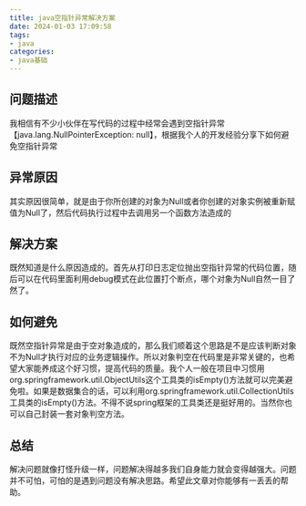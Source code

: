 ```yaml
---
title: java空指针异常解决方案
date: 2024-01-03 17:09:58
tags:
- java
categories:
- java基础
---
```


## 问题描述

我相信有不少小伙伴在写代码的过程中经常会遇到空指针异常【java.lang.NullPointerException: null】，根据我个人的开发经验分享下如何避免空指针异常

## 异常原因

其实原因很简单，就是由于你所创建的对象为Null或者你创建的对象实例被重新赋值为Null了，然后代码执行过程中去调用另一个函数方法造成的

## 解决方案

既然知道是什么原因造成的。首先从打印日志定位抛出空指针异常的代码位置，随后可以在代码里面利用debug模式在此位置打个断点，哪个对象为Null自然一目了然了。

## 如何避免

既然空指针异常是由于空对象造成的，那么我们顺着这个思路是不是应该判断对象不为Null才执行对应的业务逻辑操作。所以对象判空在代码里是非常关键的，也希望大家能养成这个好习惯，提高代码的质量。我个人一般在项目中习惯用org.springframework.util.ObjectUtils这个工具类的isEmpty()方法就可以完美避免啦。如果是数据集合的话，可以利用org.springframework.util.CollectionUtils工具类的isEmpty()方法。不得不说spring框架的工具类还是挺好用的。当然你也可以自己封装一套对象判空方法。

## 总结

解决问题就像打怪升级一样，问题解决得越多我们自身能力就会变得越强大。问题并不可怕，可怕的是遇到问题没有解决思路。希望此文章对你能够有一丢丢的帮助。
